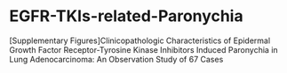 # EGFR-TKIs-related-Paronychia
[Supplementary Figures]Clinicopathologic Characteristics of Epidermal Growth Factor Receptor-Tyrosine Kinase Inhibitors Induced Paronychia in Lung Adenocarcinoma: An Observation Study of 67 Cases

